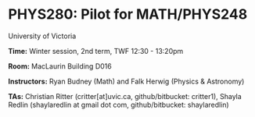 # PHYS280: Pilot for MATH/PHYS248

University of Victoria

__Time:__ Winter session, 2nd term, TWF 12:30 - 13:20pm

__Room:__ MacLaurin Building D016

__Instructors:__ Ryan Budney (Math) and Falk Herwig (Physics & Astronomy) 

__TAs:__ Christian Ritter (critter[at]uvic.ca, github/bitbucket: critter1), Shayla Redlin (shaylaredlin at gmail dot com, github/bitbucket: shaylaredlin)
